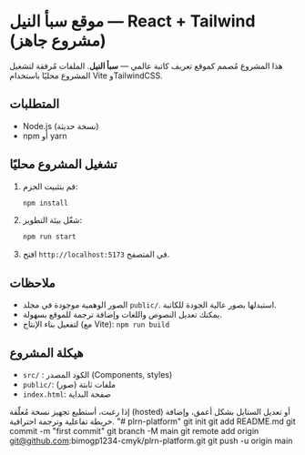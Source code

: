 # موقع سبأ النيل — React + Tailwind (مشروع جاهز)

هذا المشروع مُصمم كموقع تعريف كاتبة عالمي — **سبأ النيل**.
الملفات مُرفقة لتشغيل المشروع محليًا باستخدام Vite وTailwindCSS.

## المتطلبات
- Node.js (نسخة حديثة)
- npm أو yarn

## تشغيل المشروع محليًا
1. قم بتثبيت الحزم:
   ```bash
   npm install
   ```
2. شغّل بيئة التطوير:
   ```bash
   npm run start
   ```
3. افتح `http://localhost:5173` في المتصفح.

## ملاحظات
- الصور الوهمية موجودة في مجلد `public/`. استبدلها بصور عالية الجودة للكاتبة.
- يمكنك تعديل النصوص واللغات وإضافة ترجمة للموقع بسهولة.
- لتفعيل بناء الإنتاج (مع Vite): `npm run build`

## هيكلة المشروع
- `src/` : الكود المصدر (Components, styles)
- `public/`: ملفات ثابتة (صور)
- `index.html`: صفحة البداية

إذا رغبت، أستطيع تجهيز نسخة مُعلّقة (hosted) أو تعديل الستايل بشكل أعمق، وإضافة خريطة تفاعلية وترجمة احترافية.
"# plrn-platform"  git init git add README.md git commit -m "first commit" git branch -M main git remote add origin git@github.com:bimogp1234-cmyk/plrn-platform.git git push -u origin main
